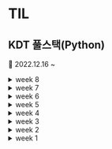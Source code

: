 # TIL

## KDT 풀스택(Python)

📆 2022.12.16 ~

<details markdown="1">
    <summary>week 8</summary>
    
📅 23.02.13 ~ 02.19
[week8 folder](/week8/)

📌 weekly goal\
Solving all Bronze V step problems

### SQL

3. Filtering data
4. Grouping data

</details>

<details markdown="1">
    <summary>week 7</summary>
📅 23.02.06 ~ 02.12

[230211](/week7/02.11/README.md)\
[230210](/week7/02.10/README.md)\
[230209](/week7/02.09/README.md)\
[230208](/week7/02.08/README.md)\
[230207](/week7/02.07/README.md)\
[230206](/week7/02.06/README.md)

### SQL

1. Querying data
2. Sorting data

### 데이터베이스

2. 관계형 데이터베이스
1. 데이터베이스 기초

### 코딩테스트 기초 알고리즘

11. 구현
12. [DFS](/week7/DFS.md)

</details>

<details markdown="1">
    <summary>week 6</summary>
📅 23.01.30 ~ 02.05

[230205](/week6/02.05/README.md)\
[230204](/week6/02.04/README.md)\
[230203](/week6/02.03/README.md)\
[230202](/week6/02.02/README.md)\
[230201](/week6/02.01/README.md)

### 코딩테스트 기초 알고리즘

8. [완전탐색](/week6/Brute-force.py)
9. [그래프](/week6/graph.md)

### 코딩테스트 기초 자료구조

7. 이차원 리스트

</details>

<details markdown="1">
    <summary>week 5</summary>
📅 23.01.26 ~ 27

### 코딩테스트 기초 자료구조

5. 스택, 큐 (Stack, Queue)
6. 힙, 셋 (Heap, Set)

</details>

<details markdown="1">
    <summary>week 4</summary>
📅 23.01.16 ~ 20

### 코딩테스트 기초 자료구조

2. 시간복잡도, 빅오 표기법(Big-O)
3. 문자열(String)
4. 딕셔너리, 해시 (Dictionary)

### 코딩테스트 기본

1. 코딩테스트
2. 기본입출력

</details>

<details markdown="1">
    <summary>week 3 </summary>
📅 23.01.09 ~ 13

### Python 심화

- [메서드(methods)](/TIL/week3/Day11/)
- [사용자 정의 함수(definition)](/TIL/week3/Day12/), 범위(Scope)
- [사용자 정의 클래스(class)](/TIL/week3/Day13/), 인스턴스(instance)
- 파이썬 응용 심화, [모의 코딩테스트(SWEA)](https://github.com/doll2gom/EXAM-01)
- [프로젝트 과제](https://github.com/doll2gom/PJT-02)

</details>

<details markdown="1">
    <summary>week 2</summary>
📅 23.01.02 ~ 06

### Python 기초

- [python\_기초(basic)](/TIL/week2/python/python_basic.md)
- python\_제어문(control statement)
- 함수(function), if, [for](/TIL/week2/for/)
- 딕셔너리(dictionary), 모듈(module), 예외처리(error)
- json
- [실습 프로젝트](https://github.com/doll2gom/PJT-01)

</details>

<details markdown="1">
    <summary>week 1</summary>
📅 22.12.26 ~ 28

### Git & GitHub

- [Git\_기초(basic)](/TIL/week1/Git/)
- [GitHub](/TIL/week1/Git_GitHub/)
- [branch](/TIL/week1/branch)
- [pull request](https://github.com/doll2gom/2nd-start)
- 특강01

</details>
